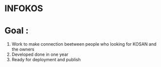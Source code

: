 # INFOKOS
# Goal : 
1. Work to make connection beetween people who looking for KOSAN and the owners
2. Developed done in one year
3. Ready for deployment and publish
